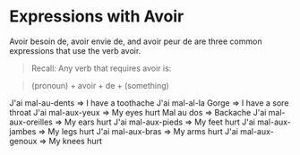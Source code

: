 # Expressions with Avoir 

Avoir besoin de, avoir envie de, and avoir peur de are three common expressions that use the verb avoir.

> Recall: Any verb that requires avoir is:

> (pronoun) + avoir + de + (something)

J'ai mal-au-dents => I have a toothache
J'ai mal-al-la Gorge => I have a sore throat
J'ai mal-aux-yeux => My eyes hurt
Mal au dos => Backache
J'ai mal-aux-oreilles => My ears hurt
J'ai mal-aux-pieds => My feet hurt
J'ai mal-aux-jambes => My legs hurt
J'ai mal-aux-bras => My arms hurt
J'ai mal-aux-genoux => My knees hurt
